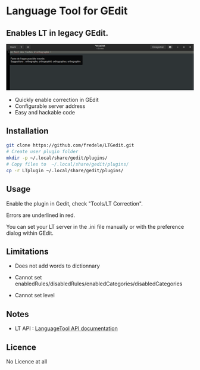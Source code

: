 # Language Tool for GEdit

## Enables LT in legacy GEdit.

![example.png](example.png) 

* Quickly enable correction in GEdit
* Configurable server address
* Easy and hackable code

## Installation

```bash
git clone https://github.com/fredele/LTGedit.git
# Create user plugin folder
mkdir -p ~/.local/share/gedit/plugins/
# Copy files to  ~/.local/share/gedit/plugins/
cp -r LTplugin ~/.local/share/gedit/plugins/
```

## Usage

Enable the plugin in Gedit, check "Tools/LT Correction".

Errors are underlined in red.

You can set your LT server in the .ini file manually or with the preference dialog within GEdit.

## Limitations

- Does not add words to dictionnary

- Cannot set enabledRules/disabledRules/enabledCategories/disabledCategories

- Cannot set level

## Notes

- LT API : [LanguageTool API documentation](https://languagetool.org/http-api/?ref=public_apis)

## Licence

No Licence at all
